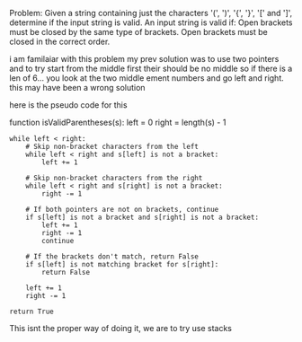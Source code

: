 Problem: Given a string containing just the characters '(', ')', '{', '}', '[' and ']', determine if the input string is valid. An input string is valid if:
Open brackets must be closed by the same type of brackets.
Open brackets must be closed in the correct order.


i am familaiar with this problem my prev solution was to use two pointers and to try start from the middle first their should be no middle so if there is a len of 6... you look at the two middle ement numbers and go left and right. this may have been a wrong solution 


here is the pseudo code for this 

function isValidParentheses(s):
    left = 0
    right = length(s) - 1

    while left < right:
        # Skip non-bracket characters from the left
        while left < right and s[left] is not a bracket:
            left += 1
        
        # Skip non-bracket characters from the right
        while left < right and s[right] is not a bracket:
            right -= 1

        # If both pointers are not on brackets, continue
        if s[left] is not a bracket and s[right] is not a bracket:
            left += 1
            right -= 1
            continue
        
        # If the brackets don't match, return False
        if s[left] is not matching bracket for s[right]:
            return False
        
        left += 1
        right -= 1

    return True


This isnt the proper way of doing it, we are to try use stacks 